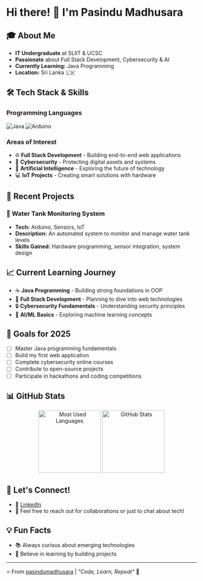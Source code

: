 # Hi there! 👋 I'm Pasindu Madhusara

## 🎓 About Me
- **IT Undergraduate** at SLIIT & UCSC 
- **Passionate** about Full Stack Development, Cybersecurity & AI
- **Currently Learning:** Java Programming
- **Location:** Sri Lanka 🇱🇰

## 🛠️ Tech Stack & Skills
### Programming Languages
![Java](https://img.shields.io/badge/Java-ED8B00?style=for-the-badge&logo=java&logoColor=white)
![Arduino](https://img.shields.io/badge/Arduino-00979D?style=for-the-badge&logo=Arduino&logoColor=white)

### Areas of Interest
- 🌐 **Full Stack Development** - Building end-to-end web applications
- 🔐 **Cybersecurity** - Protecting digital assets and systems
- 🤖 **Artificial Intelligence** - Exploring the future of technology
- 💻 **IoT Projects** - Creating smart solutions with hardware

## 🚀 Recent Projects
### 🚰 Water Tank Monitoring System
- **Tech:** Arduino, Sensors, IoT
- **Description:** An automated system to monitor and manage water tank levels
- **Skills Gained:** Hardware programming, sensor integration, system design

## 📈 Current Learning Journey
- ☕ **Java Programming** - Building strong foundations in OOP
- 🌱 **Full Stack Development** - Planning to dive into web technologies
- 🔒 **Cybersecurity Fundamentals** - Understanding security principles
- 🧠 **AI/ML Basics** - Exploring machine learning concepts

## 🎯 Goals for 2025
- [ ] Master Java programming fundamentals
- [ ] Build my first web application
- [ ] Complete cybersecurity online courses
- [ ] Contribute to open-source projects
- [ ] Participate in hackathons and coding competitions

## 📊 GitHub Stats
<div align="center">
  <img src="https://github-readme-stats.vercel.app/api/top-langs/?username=pasindumadhusara&layout=compact&theme=radical&hide_border=true" alt="Most Used Languages" height="165">
  <img src="https://github-readme-stats.vercel.app/api?username=pasindumadhusara&show_icons=true&theme=radical&hide_border=true" alt="GitHub Stats" height="165">
</div>

## 🤝 Let's Connect!
- 💼 [LinkedIn](https://www.linkedin.com/in/pasindulekamwasam/)
- 📧 Feel free to reach out for collaborations or just to chat about tech!

## 💡 Fun Facts
- 📚 Always curious about emerging technologies
- 🌟 Believe in learning by building projects

---
⭐️ From [pasindumadhusara](https://github.com/pasindumadhusara) | *"Code, Learn, Repeat"* 🚀

